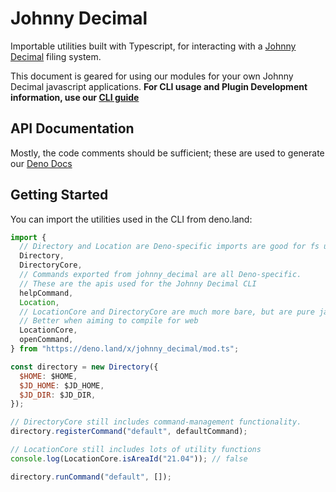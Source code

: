 # Johnny Decimal

Importable utilities built with Typescript, for interacting with a
[Johnny Decimal](https://johnnydecimal.com/) filing system.

This document is geared for using our modules for your own Johnny Decimal
javascript applications. **For CLI usage and Plugin Development information, use
our [CLI guide](https://johnny.bpev.me)**

## API Documentation

Mostly, the code comments should be sufficient; these are used to generate our
[Deno Docs](https://doc.deno.land/https/deno.land/x/johnny_decimal/mod.ts)

## Getting Started

You can import the utilities used in the CLI from deno.land:

```js
import {
  // Directory and Location are Deno-specific imports are good for fs usecases
  Directory,
  DirectoryCore,
  // Commands exported from johnny_decimal are all Deno-specific.
  // These are the apis used for the Johnny Decimal CLI
  helpCommand,
  Location,
  // LocationCore and DirectoryCore are much more bare, but are pure javascript.
  // Better when aiming to compile for web
  LocationCore,
  openCommand,
} from "https://deno.land/x/johnny_decimal/mod.ts";

const directory = new Directory({
  $HOME: $HOME,
  $JD_HOME: $JD_HOME,
  $JD_DIR: $JD_DIR,
});

// DirectoryCore still includes command-management functionality.
directory.registerCommand("default", defaultCommand);

// LocationCore still includes lots of utility functions
console.log(LocationCore.isAreaId("21.04")); // false

directory.runCommand("default", []);
```
